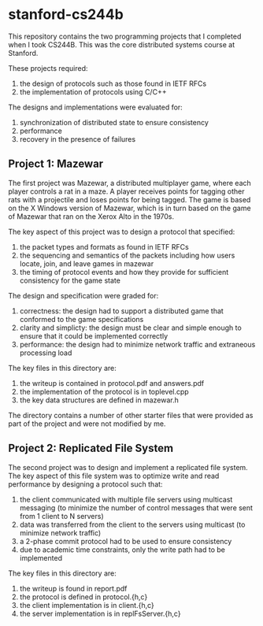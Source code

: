 # stanford-cs244b
This repository contains the two programming projects that I completed when I took CS244B. This was the core distributed systems course at Stanford.

These projects required:
1. the design of protocols such as those found in IETF RFCs
2. the implementation of protocols using C/C++

The designs and implementations were evaluated for:
1. synchronization of distributed state to ensure consistency
2. performance
3. recovery in the presence of failures

Project 1: Mazewar
--------------------
The first project was Mazewar, a distributed multiplayer game, where each player controls a rat in a maze. A player receives points for tagging other rats with a projectile and loses points for being tagged. The game is based on the X Windows version of Mazewar, which is in turn based on the game of Mazewar that ran on the Xerox Alto in the 1970s. 

The key aspect of this project was to design a protocol that specified:
1. the packet types and formats as found in IETF RFCs
2. the sequencing and semantics of the packets including how users locate, join, and leave games in mazewar
3. the timing of protocol events and how they provide for sufficient consistency for the game state

The design and specification were graded for:
1. correctness: the design had to support a distributed game that conformed to the game specifications
2. clarity and simplicty: the design must be clear and simple enough to ensure that it could be implemented correctly
3. performance: the design had to minimize network traffic and extraneous processing load

The key files in this directory are:
1. the writeup is contained in protocol.pdf and answers.pdf
2. the implementation of the protocol is in toplevel.cpp
3. the key data structures are defined in mazewar.h

The directory contains a number of other starter files that were provided as part of the project and were not modified by me.

Project 2: Replicated File System
---------------------------------
The second project was to design and implement a replicated file system. The key aspect of this file system was to optimize write and read performance by designing a protocol such that:
1. the client communicated with multiple file servers using multicast messaging (to minimize the number of control messages that were sent from 1 client to N servers)
2. data was transferred from the client to the servers using multicast (to minimize network traffic)
3. a 2-phase commit protocol had to be used to ensure consistency
4. due to academic time constraints, only the write path had to be implemented

The key files in this directory are:
1. the writeup is found in report.pdf
2. the protocol is defined in protocol.{h,c}
3. the client implementation is in client.{h,c}
4. the server implementation is in replFsServer.{h,c}

